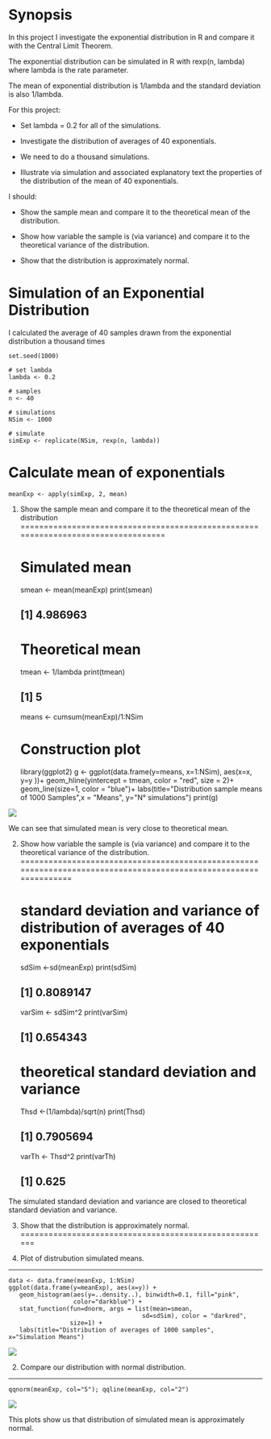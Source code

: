 Synopsis
========

In this project I investigate the exponential distribution in R and
compare it with the Central Limit Theorem.

The exponential distribution can be simulated in R with rexp(n, lambda)
where lambda is the rate parameter.

The mean of exponential distribution is 1/lambda and the standard
deviation is also 1/lambda.

For this project:

-   Set lambda = 0.2 for all of the simulations.

-   Investigate the distribution of averages of 40 exponentials.

-   We need to do a thousand simulations.

-   Illustrate via simulation and associated explanatory text the
    properties of the distribution of the mean of 40 exponentials.

I should:

-   Show the sample mean and compare it to the theoretical mean of
    the distribution.

-   Show how variable the sample is (via variance) and compare it to the
    theoretical variance of the distribution.

-   Show that the distribution is approximately normal.

Simulation of an Exponential Distribution
=========================================

I calculated the average of 40 samples drawn from the exponential
distribution a thousand times

    set.seed(1000)

    # set lambda 
    lambda <- 0.2

    # samples
    n <- 40

    # simulations
    NSim <- 1000

    # simulate
    simExp <- replicate(NSim, rexp(n, lambda))

Calculate mean of exponentials
==============================

    meanExp <- apply(simExp, 2, mean)

1. Show the sample mean and compare it to the theoretical mean of the distribution
==================================================================================

    # Simulated mean
    smean <- mean(meanExp)
    print(smean)

    ## [1] 4.986963

    # Theoretical mean
    tmean <- 1/lambda
    print(tmean)

    ## [1] 5

    means <- cumsum(meanExp)/1:NSim

    # Construction plot

    library(ggplot2)
    g <- ggplot(data.frame(y=means, x=1:NSim), aes(x=x, y=y ))+
         geom_hline(yintercept = tmean, color = "red", size = 2)+
         geom_line(size=1, color = "blue")+ 
         labs(title="Distribution sample means of 1000 Samples",x = "Means", y="N° simulations")
    print(g)

![](Statistical_Inference_Course_Project_Part_1_files/figure-markdown_strict/unnamed-chunk-3-1.png)

We can see that simulated mean is very close to theoretical mean.

2. Show how variable the sample is (via variance) and compare it to the theoretical variance of the distribution.
=================================================================================================================

    # standard deviation and variance of distribution of averages of 40 exponentials

    sdSim <-sd(meanExp)
    print(sdSim)

    ## [1] 0.8089147

    varSim <-  sdSim^2
    print(varSim)

    ## [1] 0.654343

    # theoretical standard deviation and variance

    Thsd <-(1/lambda)/sqrt(n)
    print(Thsd)

    ## [1] 0.7905694

    varTh <- Thsd^2
    print(varTh)

    ## [1] 0.625

The simulated standard deviation and variance are closed to theoretical
standard deviation and variance.

3. Show that the distribution is approximately normal.
======================================================

1. Plot of distrubution simulated means.
----------------------------------------

    data <- data.frame(meanExp, 1:NSim)
    ggplot(data.frame(y=meanExp), aes(x=y)) + 
       geom_histogram(aes(y=..density..), binwidth=0.1, fill="pink", 
                      color="darkblue") +
       stat_function(fun=dnorm, args = list(mean=smean, 
                                         sd=sdSim), color = "darkred",
                     size=1) +
       labs(title="Distribution of averages of 1000 samples", x="Simulation Means")

![](Statistical_Inference_Course_Project_Part_1_files/figure-markdown_strict/unnamed-chunk-5-1.png)

2. Compare our distribution with normal distribution.
-----------------------------------------------------

    qqnorm(meanExp, col="5"); qqline(meanExp, col="2")

![](Statistical_Inference_Course_Project_Part_1_files/figure-markdown_strict/unnamed-chunk-6-1.png)

This plots show us that distribution of simulated mean is approximately
normal.
